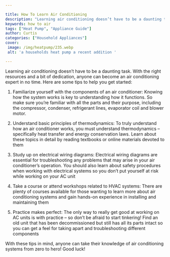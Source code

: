 ```yaml
---

title: How To Learn Air Conditioning
description: "Learning air conditioning doesn’t have to be a daunting task. With the right resources and a bit of dedication, anyone can become ...lets find out"
keywords: how to air
tags: ["Heat Pump", "Appliance Guide"]
author: Curtis
categories: ["Household Appliances"]
cover: 
 image: /img/heatpump/235.webp
 alt: 'a households heat pump a recent addition '

---
```


Learning air conditioning doesn’t have to be a daunting task. With the right resources and a bit of dedication, anyone can become an air conditioning expert in no time. Here are some tips to help you get started:

1. Familiarize yourself with the components of an air conditioner: Knowing how the system works is key to understanding how it functions. So make sure you’re familiar with all the parts and their purpose, including the compressor, condenser, refrigerant lines, evaporator coil and blower motor.

2. Understand basic principles of thermodynamics: To truly understand how an air conditioner works, you must understand thermodynamics – specifically heat transfer and energy conservation laws. Learn about these topics in detail by reading textbooks or online materials devoted to them 

3. Study up on electrical wiring diagrams: Electrical wiring diagrams are essential for troubleshooting any problems that may arise in your air conditioner’s operation. You should also learn about safety procedures when working with electrical systems so you don’t put yourself at risk while working on your AC unit 

4. Take a course or attend workshops related to HVAC systems: There are plenty of courses available for those wanting to learn more about air conditioning systems and gain hands-on experience in installing and maintaining them 

5. Practice makes perfect: The only way to really get good at working on AC units is with practice – so don’t be afraid to start tinkering! Find an old unit that has been decommissioned but still has all its parts intact so you can get a feel for taking apart and troubleshooting different components 

 With these tips in mind, anyone can take their knowledge of air conditioning systems from zero to hero! Good luck!
